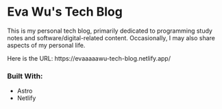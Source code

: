 # Eva Wu's Tech Blog

<p>This is my personal tech blog, primarily dedicated to programming study notes and software/digital-related content. Occasionally, I may also share aspects of my personal life.</p>

<p>Here is the URL: https://evaaaaawu-tech-blog.netlify.app/</p>

### Built With:
- Astro
- Netlify